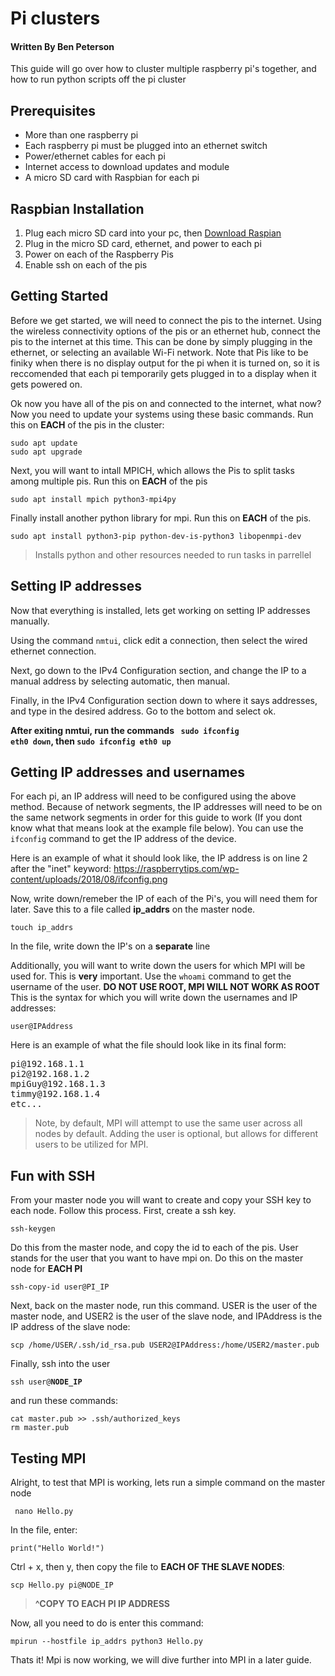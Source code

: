 # Pi clusters
#### Written By Ben Peterson
This guide will go over how to cluster multiple raspberry pi's together, and how to run python scripts off the pi cluster


 ## Prerequisites
   - More than one raspberry pi
   - Each raspberry pi must be plugged into an ethernet switch
   - Power/ethernet cables for each pi
   - Internet access to download updates and module
   - A micro SD card with Raspbian for each pi
## Raspbian Installation
  1. Plug each micro SD card into your pc, then <a href="https://www.raspberrypi.com/software/"> Download Raspian</a>
  2. Plug in the micro SD card, ethernet, and power to each pi
  3. Power on each of the Raspberry Pis
  4. Enable ssh on each of the pis

## Getting Started
Before we get started, we will need to connect the pis to the internet. Using the wireless connectivity options of the pis or an ethernet hub, connect the pis to the internet at this time. This can be done by simply plugging in the ethernet, or selecting an available Wi-Fi network. Note that Pis like to be finiky when there is no display output for the pi when it is turned on, so it is reccomended that each pi temporarily gets plugged in to a display when it gets powered on. 


Ok now you have all of the pis on and connected to the internet, what now? Now you need to update your systems using these basic commands. Run this on **EACH** of the pis in the cluster:
<pre>
<code>sudo apt update</code>
<code>sudo apt upgrade</code>
</pre>
Next, you will want to intall MPICH, which allows the Pis to split tasks among multiple pis. Run this on **EACH** of the pis
<pre>
<code>sudo apt install mpich python3-mpi4py</code>
</pre>
Finally install another python library for mpi. Run this on **EACH** of the pis.
<pre><code>sudo apt install python3-pip python-dev-is-python3 libopenmpi-dev</code></pre>
> Installs python and other resources needed to run tasks in parrellel



## Setting IP addresses
Now that everything is installed, lets get working on setting IP addresses manually.

Using the command <code>nmtui</code>, click edit a connection, then select the wired ethernet connection. 

Next, go down to the IPv4 Configuration section, and change the IP to a manual address by selecting automatic, then manual. 

Finally, in the IPv4 Configuration section down to where it says addresses, and type in the desired address. Go to the bottom and select ok.

**After exiting nmtui, run the commands <code> sudo ifconfig eth0 down</code>, then <code>sudo ifconfig eth0 up</code>**


## Getting IP addresses and usernames
For each pi, an IP address will need to be configured using the above method. Because of network segments, the IP addresses will need to be on the same network segments in order for this guide to work (If you dont know what that means look at the example file below).
You can use the <code>ifconfig</code> command to get the IP address of the device.

Here is an example of what it should look like, the IP address is on line 2 after the "inet" keyword:
<img>https://raspberrytips.com/wp-content/uploads/2018/08/ifconfig.png</img>



Now, write down/remeber the IP of each of the Pi's, you will need them for later.
Save this to a file called **ip_addrs** on the master node.
<pre>
<code>touch ip_addrs</code>
</pre>
In the file, write down the IP's on a **separate** line

Additionally, you will want to write down the users for which MPI will be used for. This is **very** important. Use the <code>whoami</code> command to get the username of the user. **DO NOT USE ROOT, MPI WILL NOT WORK AS ROOT**
<br>This is the syntax for which you will write down the usernames and IP addresses:
<pre><code>user@IPAddress</code></pre>
Here is an example of what the file should look like in its final form:
<pre>
pi@192.168.1.1
pi2@192.168.1.2
mpiGuy@192.168.1.3
timmy@192.168.1.4
etc...
</pre>
> Note, by default, MPI will attempt to use the same user across all nodes by default. Adding the user is optional, but allows for different users to be utilized for MPI. 




## Fun with SSH
From your master node you will want to create and copy your SSH key to each node. Follow this process. First, create a ssh key.
<pre><code>ssh-keygen</code>
</pre>
Do this from the master node, and copy the id to each of the pis. User stands for the user that you want to have mpi on. Do this on the master node for **EACH PI**
<pre>
<code>ssh-copy-id user@PI_IP</code>
</pre>
Next, back on the master node, run this command. USER is the user of the master node, and USER2 is the user of the slave node, and IPAddress is the IP address of the slave node:
<pre><code>scp /home/USER/.ssh/id_rsa.pub USER2@IPAddress:/home/USER2/master.pub</code></pre>

Finally, ssh into the user
<pre><code>ssh user@<b>NODE_IP</b></code></pre>
and run these commands:
<pre>
<code>cat master.pub >> .ssh/authorized_keys</code>
<code>rm master.pub</code>
</pre>



## Testing MPI
Alright, to test that MPI is working, lets run a simple command on the master node
<pre><code> nano Hello.py</code></pre>
In the file, enter:
<pre><code>print("Hello World!")</code></pre>
Ctrl + x, then y, then copy the file to **EACH OF THE SLAVE NODES**:

<pre><code>scp Hello.py pi@NODE_IP </pre></code>
>**^COPY TO EACH PI IP ADDRESS**

Now, all you need to do is enter this command:
<pre><code>mpirun --hostfile ip_addrs python3 Hello.py</code></pre>


 Thats it! Mpi is now working, we will dive further into MPI in a later guide.